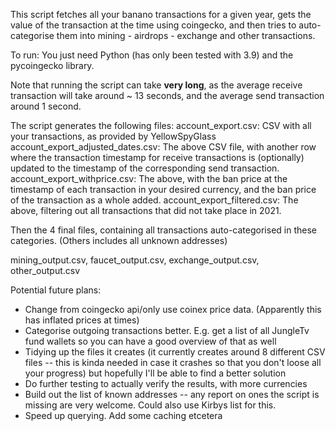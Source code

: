 This script fetches all your banano transactions for a given year, gets the value of the transaction at the time using coingecko, and then tries to auto-categorise them into mining - airdrops - exchange and other transactions.

To run: You just need Python (has only been tested with 3.9) and the pycoingecko library. 

Note that running the script can take **very long**, as the average receive transaction will take around ~ 13 seconds, and the average send transaction around 1 second.

The script generates the following files:
account_export.csv: CSV with all your transactions, as provided by YellowSpyGlass
account_export_adjusted_dates.csv: The above CSV file, with another row where the transaction timestamp for receive transactions is (optionally) updated to the timestamp of the corresponding send transaction.
account_export_withprice.csv: The above, with the ban price at the timestamp of each transaction in your desired currency, and the ban price of the transaction as a whole added.
account_export_filtered.csv: The above, filtering out all transactions that did not take place in 2021.

Then the 4 final files, containing all transactions auto-categorised in these categories. (Others includes all unknown addresses)

mining_output.csv, faucet_output.csv, exchange_output.csv, other_output.csv



Potential future plans:
- Change from coingecko api/only use coinex price data. (Apparently this has inflated prices at times)
- Categorise outgoing transactions better. E.g. get a list of all JungleTv fund wallets so you can have a good overview of that as well
- Tidying up the files it creates (it currently creates around 8 different CSV files -- this is kinda needed in case it crashes so that you don't loose all your progress) but hopefully I'll be able to find a better solution 
- Do further testing to actually verify the results, with more currencies
- Build out the list of known addresses -- any report on ones the script is missing are very welcome. Could also use Kirbys list for this. 
- Speed up querying. Add some caching etcetera
